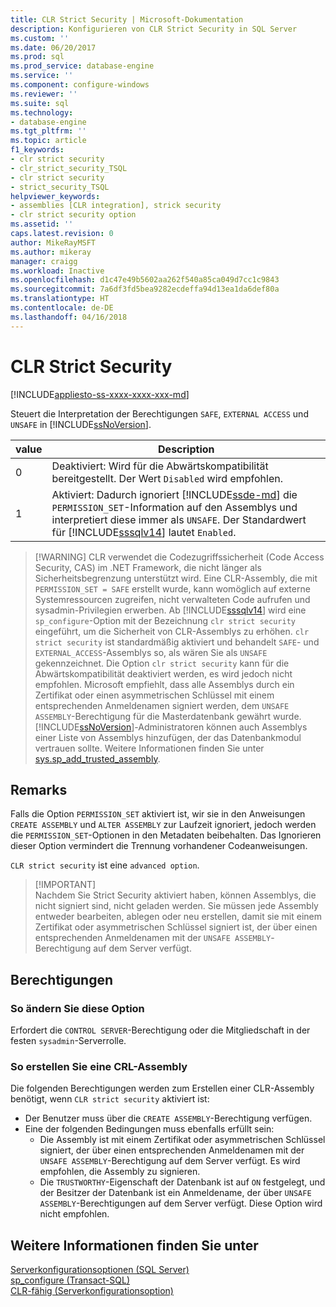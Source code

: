 ```yaml
---
title: CLR Strict Security | Microsoft-Dokumentation
description: Konfigurieren von CLR Strict Security in SQL Server
ms.custom: ''
ms.date: 06/20/2017
ms.prod: sql
ms.prod_service: database-engine
ms.service: ''
ms.component: configure-windows
ms.reviewer: ''
ms.suite: sql
ms.technology:
- database-engine
ms.tgt_pltfrm: ''
ms.topic: article
f1_keywords:
- clr strict security
- clr_strict_security_TSQL
- clr strict security
- strict_security_TSQL
helpviewer_keywords:
- assemblies [CLR integration], strick security
- clr strict security option
ms.assetid: ''
caps.latest.revision: 0
author: MikeRayMSFT
ms.author: mikeray
manager: craigg
ms.workload: Inactive
ms.openlocfilehash: d1c47e49b5602aa262f540a85ca049d7cc1c9843
ms.sourcegitcommit: 7a6df3fd5bea9282ecdeffa94d13ea1da6def80a
ms.translationtype: HT
ms.contentlocale: de-DE
ms.lasthandoff: 04/16/2018
---
```

# <a name="clr-strict-security"></a>CLR Strict Security   
[!INCLUDE[appliesto-ss-xxxx-xxxx-xxx-md](../../includes/appliesto-ss-xxxx-xxxx-xxx-md.md)]

Steuert die Interpretation der Berechtigungen `SAFE`, `EXTERNAL ACCESS` und `UNSAFE` in [!INCLUDE[ssNoVersion](../../includes/ssnoversion-md.md)].   

|value |Description | 
|----- |----- | 
|0 |Deaktiviert: Wird für die Abwärtskompatibilität bereitgestellt. Der Wert `Disabled` wird empfohlen. | 
|1 |Aktiviert: Dadurch ignoriert [!INCLUDE[ssde-md](../../includes/ssde-md.md)] die `PERMISSION_SET`-Information auf den Assemblys und interpretiert diese immer als `UNSAFE`.  Der Standardwert für [!INCLUDE[sssqlv14](../../includes/sssqlv14-md.md)] lautet `Enabled`. | 

>  [!WARNING]
>  CLR verwendet die Codezugriffssicherheit (Code Access Security, CAS) im .NET Framework, die nicht länger als Sicherheitsbegrenzung unterstützt wird. Eine CLR-Assembly, die mit `PERMISSION_SET = SAFE` erstellt wurde, kann womöglich auf externe Systemressourcen zugreifen, nicht verwalteten Code aufrufen und sysadmin-Privilegien erwerben. Ab [!INCLUDE[sssqlv14](../../includes/sssqlv14-md.md)] wird eine `sp_configure`-Option mit der Bezeichnung `clr strict security` eingeführt, um die Sicherheit von CLR-Assemblys zu erhöhen. `clr strict security` ist standardmäßig aktiviert und behandelt `SAFE`- und `EXTERNAL_ACCESS`-Assemblys so, als wären Sie als `UNSAFE` gekennzeichnet. Die Option `clr strict security` kann für die Abwärtskompatibilität deaktiviert werden, es wird jedoch nicht empfohlen. Microsoft empfiehlt, dass alle Assemblys durch ein Zertifikat oder einen asymmetrischen Schlüssel mit einem entsprechenden Anmeldenamen signiert werden, dem `UNSAFE ASSEMBLY`-Berechtigung für die Masterdatenbank gewährt wurde. [!INCLUDE[ssNoVersion](../../includes/ssnoversion-md.md)]-Administratoren können auch Assemblys einer Liste von Assemblys hinzufügen, der das Datenbankmodul vertrauen sollte. Weitere Informationen finden Sie unter [sys.sp_add_trusted_assembly](../../relational-databases/system-stored-procedures/sys-sp-add-trusted-assembly-transact-sql.md).

## <a name="remarks"></a>Remarks   

Falls die Option `PERMISSION_SET` aktiviert ist, wir sie in den Anweisungen `CREATE ASSEMBLY` und `ALTER ASSEMBLY` zur Laufzeit ignoriert, jedoch werden die `PERMISSION_SET`-Optionen in den Metadaten beibehalten. Das Ignorieren dieser Option vermindert die Trennung vorhandener Codeanweisungen.

`CLR strict security` ist eine `advanced option`.  

>  [!IMPORTANT]  
>  Nachdem Sie Strict Security aktiviert haben, können Assemblys, die nicht signiert sind, nicht geladen werden. Sie müssen jede Assembly entweder bearbeiten, ablegen oder neu erstellen, damit sie mit einem Zertifikat oder asymmetrischen Schlüssel signiert ist, der über einen entsprechenden Anmeldenamen mit der `UNSAFE ASSEMBLY`-Berechtigung auf dem Server verfügt.

## <a name="permissions"></a>Berechtigungen 

### <a name="to-change-this-option"></a>So ändern Sie diese Option  
Erfordert die `CONTROL SERVER`-Berechtigung oder die Mitgliedschaft in der festen `sysadmin`-Serverrolle.

### <a name="to-create-an-clr-assembly"></a>So erstellen Sie eine CRL-Assembly   
Die folgenden Berechtigungen werden zum Erstellen einer CLR-Assembly benötigt, wenn `CLR strict security` aktiviert ist:

- Der Benutzer muss über die `CREATE ASSEMBLY`-Berechtigung verfügen.  
- Eine der folgenden Bedingungen muss ebenfalls erfüllt sein:  
  - Die Assembly ist mit einem Zertifikat oder asymmetrischen Schlüssel signiert, der über einen entsprechenden Anmeldenamen mit der `UNSAFE ASSEMBLY`-Berechtigung auf dem Server verfügt. Es wird empfohlen, die Assembly zu signieren.  
  - Die `TRUSTWORTHY`-Eigenschaft der Datenbank ist auf `ON` festgelegt, und der Besitzer der Datenbank ist ein Anmeldename, der über `UNSAFE ASSEMBLY`-Berechtigungen auf dem Server verfügt. Diese Option wird nicht empfohlen.  

  
## <a name="see-also"></a>Weitere Informationen finden Sie unter  
  
 [Serverkonfigurationsoptionen &#40;SQL Server&#41;](../../database-engine/configure-windows/server-configuration-options-sql-server.md)   
 [sp_configure &#40;Transact-SQL&#41;](../../relational-databases/system-stored-procedures/sp-configure-transact-sql.md)   
 [CLR-fähig (Serverkonfigurationsoption)](../../database-engine/configure-windows/clr-enabled-server-configuration-option.md)
